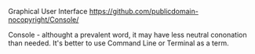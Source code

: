 Graphical User Interface
https://github.com/publicdomain-nocopyright/Console/

Console - althought a prevalent word, it may have less neutral cononation than needed. It's better to use Command Line or Terminal as a term.
